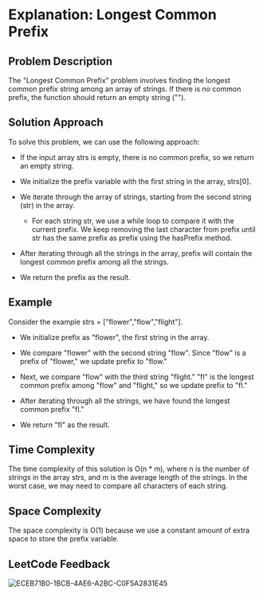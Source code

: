 # Explanation: Longest Common Prefix

## Problem Description
The "Longest Common Prefix" problem involves finding the longest common prefix string among an array of strings. If there is no common prefix, the function should return an empty string ("").

## Solution Approach
To solve this problem, we can use the following approach:

- If the input array strs is empty, there is no common prefix, so we return an empty string.

- We initialize the prefix variable with the first string in the array, strs[0].

- We iterate through the array of strings, starting from the second string (str) in the array.

  - For each string str, we use a while loop to compare it with the current prefix. We keep removing the last character from prefix until str has the same prefix as prefix using the hasPrefix method.

- After iterating through all the strings in the array, prefix will contain the longest common prefix among all the strings.

- We return the prefix as the result.

## Example
Consider the example strs = ["flower","flow","flight"].

- We initialize prefix as "flower", the first string in the array.

- We compare "flower" with the second string "flow". Since "flow" is a prefix of "flower," we update prefix to "flow."

- Next, we compare "flow" with the third string "flight." "fl" is the longest common prefix among "flow" and "flight," so we update prefix to "fl."

- After iterating through all the strings, we have found the longest common prefix "fl."

- We return "fl" as the result.

## Time Complexity
The time complexity of this solution is O(n * m), where n is the number of strings in the array strs, and m is the average length of the strings. In the worst case, we may need to compare all characters of each string.

## Space Complexity
The space complexity is O(1) because we use a constant amount of extra space to store the prefix variable.

## LeetCode Feedback

![ECEB71B0-1BCB-4AE6-A2BC-C0F5A2831E45](https://github.com/guilhermemello07/LeetCode-Swift/assets/72673965/9adc482b-07de-483b-9ad9-c9ee642e0ef8)
